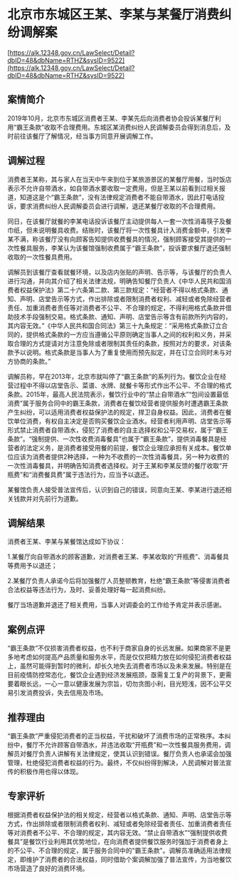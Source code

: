# 北京市东城区王某、李某与某餐厅消费纠纷调解案 

[https://alk.12348.gov.cn/LawSelect/Detail?dbID=48&dbName=RTHZ&sysID=9522](https://alk.12348.gov.cn/LawSelect/Detail?dbID=48&dbName=RTHZ&sysID=9522) 


## 案情简介 

 
 
 
2019年10月，北京市东城区消费者王某、李某先后向消费者协会投诉某餐厅利用“霸王条款”收取不合理费用。东城区某消费纠纷人民调解委员会得到消息后，及时前往该餐厅了解情况，经当事方同意开展调解工作。 
 
 
 

## 调解过程 

消费者王某称，其与家人在当天中午来到位于某旅游景区的某餐厅用餐，当时饭店表示不允许自带酒水，如自带酒水要收取一定费用，但是王某以前看到过相关报道，知道这是个“霸王条款”，没有法律规定消费者不能自带酒水，因此打电话投诉，要求消费纠纷人民调解委员会进行调解，退还某餐厅收取的不合理费用。 
 
同日，在该餐厅就餐的李某电话投诉该餐厅主动提供每人一套一次性消毒筷子及餐巾纸，但未说明餐具收费。结账时，该餐厅将一次性餐具计入消费金额中，引发李某不满，称该餐厅没有向顾客告知提供收费餐具的情况，强制顾客接受其提供的一次性餐具服务，李某认为该餐馆强制收费属于“霸王条款”，投诉要求餐厅退还强制收取的一次性餐具费用。 
 
调解员到该餐厅查看就餐环境，以及店内张贴的声明、告示等，与该餐厅的负责人进行沟通，并向其介绍了相关法律法规，明确告知餐厅负责人《中华人民共和国消费者权益保护法》第二十六条第二款、第三款规定：“经营者不得以格式条款、通知、声明、店堂告示等方式，作出排除或者限制消费者权利、减轻或者免除经营者责任、加重消费者责任等对消费者不公平、不合理的规定，不得利用格式条款并借助技术手段强制交易。格式条款、通知、声明、店堂告示等含有前款所列内容的，其内容无效。”《中华人民共和国合同法》第三十九条规定：“采用格式条款订立合同的，提供格式条款的一方应当遵循公平原则确定当事人之间的权利和义务，并采取合理的方式提请对方注意免除或者限制其责任的条款，按照对方的要求，对该条款予以说明。格式条款是当事人为了重复使用而预先拟定，并在订立合同时未与对方协商的条款。” 
 
调解员称，早在2013年，北京市就叫停了“霸王条款”的系列行为。餐饮企业在经营过程中不得以店堂告示、菜谱、水牌、就餐卡等形式作出不公平、不合理的格式条款。2015年，最高人民法院表示，餐饮行业中的“禁止自带酒水”“包间设置最低消费”属于服务合同中的霸王条款，消费者在餐饮经营者提供服务时遭遇霸王条款产生纠纷，可以适用消费者权益保护法的规定，捍卫自身权益。因此，消费者在餐饮单位消费，有权自主决定是否购买餐饮企业酒水。经营者利用声明、店堂告示等形式禁止消费者自带酒水，侵犯了消费者的自主选择权和公平交易权，属于“霸王条款”。“强制提供、一次性收费消毒餐具”也属于“霸王条款”，提供消毒餐具是经营者的法定义务，是消费者接受用餐的前提，餐饮企业理应承担有关成本。餐饮单位应该为消费者提供2种选择，一种为不收费的一次性消毒餐具，另一种为收费的一次性消毒餐具，并明确告知消费者选择权。对于王某和李某反馈的餐厅收取“开瓶费”和“消费餐具费”属于违法行为，应当予以退还。 
 
某餐馆负责人接受普法宣传后，认识到自己的错误，同意向王某、李某进行退还相关钱款并对先前行为道歉。 

## 调解结果 

消费者王某、李某与某餐馆达成如下协议： 
 
1.某餐厅向自带酒水的顾客道歉，对消费者王某、李某收取的“开瓶费”、消毒餐具等费用予以退还； 
 
2.某餐厅负责人承诺今后将加强餐厅人员整顿教育，杜绝“霸王条款”等侵害消费者合法权益等违法行为，及时、妥善处理好每一起消费纠纷。 
 
餐厅当场道歉并退还了相关费用，当事人对调委会的工作给予肯定并表示感谢。 

## 案例点评 

“霸王条款”不仅损害消费者权益，也不利于商家自身的长远发展。如果商家不是更多地考虑如何提高产品质量和服务水平，而是仅仅把精力放在如何侵犯消费者权益上，虽然可能得到暂时的微利，却长久地失去消费者市场以及未来发展。特别是在目前疫情防控常态化，餐饮企业遇到经济发展瓶颈，亟需复工复产的背景下，更需要着眼长远，一心一意以健康发展为宗旨，切勿贪图小利，目光短浅，因不公平交易引发消费投诉，失去信用及市场。 

## 推荐理由 

“霸王条款”严重侵犯消费者的正当权益，干扰和破坏了消费市场的正常秩序。本纠纷中，餐厅不允许顾客自带酒水，并违法收取“开瓶费”和一次性餐具服务费用，调解员对餐厅负责人讲解有关法律规定，使其认识到错误。餐厅负责人也承诺会加强管理，杜绝侵犯消费者权益的行为。最终，不仅纠纷得到解决，人民调解对普法宣传的积极作用也得以体现。 

## 专家评析 

根据消费者权益保护法的相关规定，经营者以格式条款、通知、声明、店堂告示等方式，作出排除或者限制消费者权利、减轻或者免除经营者责任、加重消费者责任等对消费者不公平、不合理的规定，其内容无效。“禁止自带酒水”“强制提供收费餐具”是餐饮行业利用其优势地位，在向消费者提供餐饮服务时强加于消费者身上的不公平、不合理的规定，属于服务合同中的"霸王条款"。调解员准确适用法律规定，即维护了消费者的合法权益，同时借助个案调解加强了普法宣传，为当地餐饮市场营造了良好的消费环境。 
